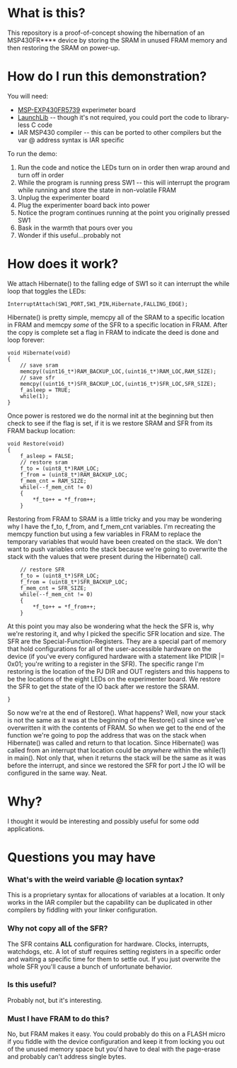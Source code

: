 # What is this?

This repository is a proof-of-concept showing the hibernation of an MSP430FR**** device by storing the SRAM in unused FRAM memory and then restoring the SRAM on power-up.

# How do I run this demonstration?

You will need:

 * [MSP-EXP430FR5739](http://www.ti.com/tool/msp-exp430fr5739) experimeter board
 * [LaunchLib](https://github.com/jotux/LaunchLib) -- though it's not required, you could port the code to library-less C code
 * IAR MSP430 compiler -- this can be ported to other compilers but the var @ address syntax is IAR specific

To run the demo:

 1. Run the code and notice the LEDs turn on in order then wrap around and turn off in order
 2. While the program is running press SW1 -- this will interrupt the program while running and store the state in non-volatile FRAM
 3. Unplug the experimenter board
 4. Plug the experimenter board back into power
 5. Notice the program continues running at the point you originally pressed SW1
 6. Bask in the warmth that pours over you
 7. Wonder if this useful...probably not

# How does it work?

We attach Hibernate() to the falling edge of SW1 so it can interrupt the while loop that toggles the LEDs:

    InterruptAttach(SW1_PORT,SW1_PIN,Hibernate,FALLING_EDGE);

Hibernate() is pretty simple, memcpy all of the SRAM to a specific location in FRAM and memcpy *some* of the SFR to a specific location in FRAM. After the copy is complete set a flag in FRAM to indicate the deed is done and loop forever:

    void Hibernate(void)
    {
        // save sram
        memcpy((uint16_t*)RAM_BACKUP_LOC,(uint16_t*)RAM_LOC,RAM_SIZE);
        // save sfr
        memcpy((uint16_t*)SFR_BACKUP_LOC,(uint16_t*)SFR_LOC,SFR_SIZE);
        f_asleep = TRUE;
        while(1);
    }

Once power is restored we do the normal init at the beginning but then check to see if the flag is set, if it is we restore SRAM and SFR from its FRAM backup location:

    void Restore(void)
    {
        f_asleep = FALSE;
        // restore sram
        f_to = (uint8_t*)RAM_LOC;
        f_from = (uint8_t*)RAM_BACKUP_LOC;
        f_mem_cnt = RAM_SIZE;
        while(--f_mem_cnt != 0)
        {
            *f_to++ = *f_from++;
        }

Restoring from FRAM to SRAM is a little tricky and you may be wondering why I have the f_to, f_from, and f_mem_cnt variables. I'm recreating the memcpy function but using a few variables in FRAM to replace the temporary variables that would have been created on the stack. We don't want to push variables onto the stack because we're going to overwrite the stack with the values that were present during the Hibernate() call.

        // restore SFR
        f_to = (uint8_t*)SFR_LOC;
        f_from = (uint8_t*)SFR_BACKUP_LOC;
        f_mem_cnt = SFR_SIZE;
        while(--f_mem_cnt != 0)
        {
            *f_to++ = *f_from++;
        }

At this point you may also be wondering what the heck the SFR is, why we're restoring it, and why I picked the specific SFR location and size. The SFR are the Special-Function-Registers. They are a special part of memory that hold configurations for all of the user-accessible hardware on the device (if you've every configured hardware with a statement like P1DIR |= 0x01; you're writing to a register in the SFR). The specific range I'm restoring is the location of the PJ DIR and OUT registers and this happens to be the locations of the eight LEDs on the experimenter board. We restore the SFR to get the state of the IO back after we restore the SRAM.

    }

So now we're at the end of Restore(). What happens? Well, now your stack is not the same as it was at the beginning of the Restore() call since we've overwritten it with the contents of FRAM. So when we get to the end of the function we're going to pop the address that was on the stack when Hibernate() was called and return to that location. Since Hibernate() was called from an interrupt that location could be *anywhere* within the while(1) in main(). Not only that, when it returns the stack will be the same as it was before the interrupt, and since we restored the SFR for port J the IO will be configured in the same way. Neat.

# Why?

I thought it would be interesting and possibly useful for some odd applications.

# Questions you may have

### What's with the weird variable @ location syntax?

This is a proprietary syntax for allocations of variables at a location. It only works in the IAR compiler but the capability can be duplicated in other compilers by fiddling with your linker configuration.

### Why not copy all of the SFR?

The SFR contains **ALL** configuration for hardware. Clocks, interrupts, watchdogs, etc. A lot of stuff requires setting registers in a specific order and waiting a specific time for them to settle out. If you just overwrite the whole SFR you'll cause a bunch of unfortunate behavior.

### Is this useful?

Probably not, but it's interesting.

### Must I have FRAM to do this?

No, but FRAM makes it easy. You could probably do this on a FLASH micro if you fiddle with the device configuration and keep it from locking you out of the unused memory space but you'd have to deal with the page-erase and probably can't address single bytes.








